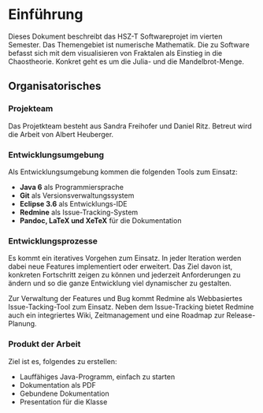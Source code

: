 # Einführung #

Dieses Dokument beschreibt das HSZ-T Softwareprojet im vierten Semester. Das
Themengebiet ist numerische Mathematik. Die zu Software befasst sich mit dem
visualisieren von Fraktalen als Einstieg in die Chaostheorie. Konkret geht es um
die Julia- und die Mandelbrot-Menge.


## Organisatorisches ##

### Projekteam ###

Das Projetkteam besteht aus Sandra Freihofer und Daniel Ritz. Betreut wird die
Arbeit von Albert Heuberger.


### Entwicklungsumgebung ###

Als Entwicklungsumgebung kommen die folgenden Tools zum Einsatz:

* **Java 6** als Programmiersprache
* **Git** als Versionsverwaltungssystem
* **Eclipse 3.6** als Entwicklungs-IDE
* **Redmine** als Issue-Tracking-System
* **Pandoc, LaTeX und XeTeX** für die Dokumentation


### Entwicklungsprozesse ###

Es kommt ein iteratives Vorgehen zum Einsatz. In jeder Iteration werden dabei
neue Features implementiert oder erweitert. Das Ziel davon ist, konkreten
Fortschritt zeigen zu können und jederzeit Anforderungen zu ändern und so die
ganze Entwicklung viel dynamischer zu gestalten.

Zur Verwaltung der Features und Bug kommt Redmine als Webbasiertes
Issue-Tacking-Tool zum Einsatz. Neben dem Issue-Tracking bietet Redmine auch
ein integriertes Wiki, Zeitmanagement und eine Roadmap zur Release-Planung.


### Produkt der Arbeit ###

Ziel ist es, folgendes zu erstellen:

* Lauffähiges Java-Programm, einfach zu starten
* Dokumentation als PDF
* Gebundene Dokumentation
* Presentation für die Klasse
